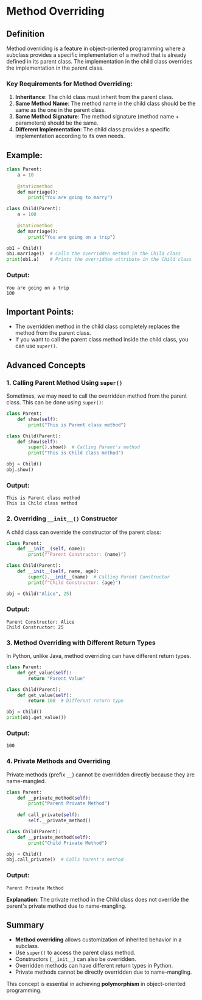 # Method Overriding

## Definition
Method overriding is a feature in object-oriented programming where a subclass provides a specific implementation of a method that is already defined in its parent class. The implementation in the child class overrides the implementation in the parent class.

### Key Requirements for Method Overriding:
1. **Inheritance**: The child class must inherit from the parent class.
2. **Same Method Name**: The method name in the child class should be the same as the one in the parent class.
3. **Same Method Signature**: The method signature (method name + parameters) should be the same.
4. **Different Implementation**: The child class provides a specific implementation according to its own needs.

## Example:
```python
class Parent:
    a = 10
    
    @staticmethod
    def marriage():
        print("You are going to marry")

class Child(Parent):
    a = 100
    
    @staticmethod
    def marriage():
        print("You are going on a trip")

ob1 = Child()
ob1.marriage()  # Calls the overridden method in the Child class
print(ob1.a)    # Prints the overridden attribute in the Child class
```

### Output:
```
You are going on a trip
100
```

## Important Points:
- The overridden method in the child class completely replaces the method from the parent class.
- If you want to call the parent class method inside the child class, you can use `super()`.

## Advanced Concepts

### 1. Calling Parent Method Using `super()`
Sometimes, we may need to call the overridden method from the parent class. This can be done using `super()`:

```python
class Parent:
    def show(self):
        print("This is Parent class method")

class Child(Parent):
    def show(self):
        super().show()  # Calling Parent's method
        print("This is Child class method")

obj = Child()
obj.show()
```

### Output:
```
This is Parent class method
This is Child class method
```

### 2. Overriding `__init__()` Constructor
A child class can override the constructor of the parent class:

```python
class Parent:
    def __init__(self, name):
        print(f"Parent Constructor: {name}")

class Child(Parent):
    def __init__(self, name, age):
        super().__init__(name)  # Calling Parent Constructor
        print(f"Child Constructor: {age}")

obj = Child("Alice", 25)
```

### Output:
```
Parent Constructor: Alice
Child Constructor: 25
```

### 3. Method Overriding with Different Return Types
In Python, unlike Java, method overriding can have different return types.

```python
class Parent:
    def get_value(self):
        return "Parent Value"

class Child(Parent):
    def get_value(self):
        return 100  # Different return type

obj = Child()
print(obj.get_value())
```

### Output:
```
100
```

### 4. Private Methods and Overriding
Private methods (prefix `__`) cannot be overridden directly because they are name-mangled.

```python
class Parent:
    def __private_method(self):
        print("Parent Private Method")
    
    def call_private(self):
        self.__private_method()

class Child(Parent):
    def __private_method(self):
        print("Child Private Method")

obj = Child()
obj.call_private()  # Calls Parent's method
```

### Output:
```
Parent Private Method
```

**Explanation**: The private method in the Child class does not override the parent's private method due to name-mangling.

## Summary
- **Method overriding** allows customization of inherited behavior in a subclass.
- Use `super()` to access the parent class method.
- Constructors (`__init__`) can also be overridden.
- Overridden methods can have different return types in Python.
- Private methods cannot be directly overridden due to name-mangling.

This concept is essential in achieving **polymorphism** in object-oriented programming.

